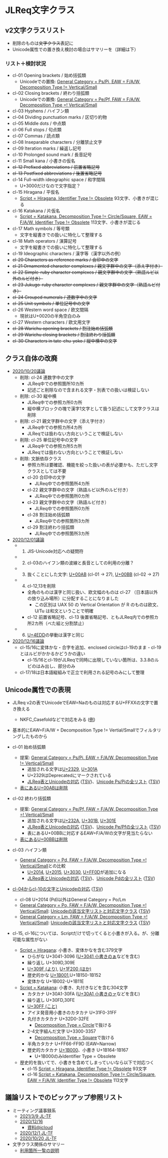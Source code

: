 # JLReq文字クラス

## v2文字クラスリスト

* 削除のものは<del>文字クラス</del>表記に
* Unicode属性での置き換え検討の場合はサマリーを（詳細は下）

### リスト＋検討状況

* cl-01 Opening brackets / 始め括弧類
  * Unicodeでの置換: [General Category = Ps/Pi, EAW = F/A/W, Decomposition Type != Vertical/Small](https://util.unicode.org/UnicodeJsps/list-unicodeset.jsp?a=%5B%5B%3ADecomposition_Type%21%3DSmall%3A%5D%26%5B%3ADecomposition_Type%21%3DVertical%3A%5D%5D%26%5B%5B%3AGeneral_Category%3DPs%3A%5D%5B%3AGeneral_Category%3DPi%3A%5D%5D%26%5B%5B%3AEast_Asian_Width%3DW%3A%5D%5B%3AEast_Asian_Width%3DA%3A%5D%5B%3AEast_Asian_Width%3DF%3A%5D%5D&g=&i=)
* cl-02 Closing brackets / 終わり括弧類
  * Unicodeでの置換: [General Category = Pe/Pf, FAW = F/A/W, Decomposition Type =! Vertical/Small](https://util.unicode.org/UnicodeJsps/list-unicodeset.jsp?a=%5B%5B%3ADecomposition_Type%21%3DSmall%3A%5D%26%5B%3ADecomposition_Type%21%3DVertical%3A%5D%5D%26%5B%5B%3AGeneral_Category%3DPe%3A%5D%5B%3AGeneral_Category%3DPf%3A%5D%5D%26%5B%5B%3AEast_Asian_Width%3DW%3A%5D%5B%3AEast_Asian_Width%3DA%3A%5D%5B%3AEast_Asian_Width%3DF%3A%5D%5D&g=&i=)
* cl-03 Hyphens / ハイフン類
* cl-04 Dividing punctuation marks / 区切り約物
* cl-05 Middle dots / 中点類
* cl-06 Full stops / 句点類
* cl-07 Commas / 読点類
* cl-08 Inseparable characters / 分離禁止文字
* cl-09 Iteration marks / 繰返し記号
* cl-10 Prolonged sound mark / 長音記号
* cl-11 Small kana / 小書きの仮名
* <del>cl-12 Prefixed abbreviations / 前置省略記号</del>
* <del>cl-13 Postfixed abbreviations / 後置省略記号</del>
* cl-14 Full-width ideographic space / 和字間隔
  * U+3000だけなので文字指定？
* cl-15 Hiragana / 平仮名
  * [Script = Hiragana, Identifier Type != Obsolete](https://util.unicode.org/UnicodeJsps/list-unicodeset.jsp?a=%5B%3AScript%3DHiragana%3A%5D%26%5B%3AIdentifier_Type%21%3DObsolete%3A%5D) 93文字、小書きが混じる
* cl-16 Katakana / 片仮名
  * [Script = Katakana, Decomposition Type != Circle/Square, EAW = F/A/W, Identifier Type != Obsolete](https://util.unicode.org/UnicodeJsps/list-unicodeset.jsp?a=%5B%3AScript%3DKatakana%3A%5D%26%5B%3AIdentifier_Type%21%3DObsolete%3A%5D%26%5B%5B%3AEast_Asian_Width%3DF%3A%5D%5B%3AEast_Asian_Width%3DA%3A%5D%5B%3AEast_Asian_Width%3DW%3A%5D%5D%26%5B%5B%3ADecomposition_Type%21%3DCircle%3A%5D%26%5B%3ADecomposition_Type%21%3DSquare%3A%5D%5D) 113文字、小書きが混じる
* cl-17 Math symbols / 等号類
  * 文字を縦書きでの扱いに特化して整理する
* cl-18 Math operators / 演算記号
  * 文字を縦書きでの扱いに特化して整理する
* cl-19 Ideographic characters / 漢字等（漢字以外の例）
* <del>cl-20 Characters as reference marks / 合印中の文字</del>
* <del>cl-21 Ornamented character complexes / 親文字群中の文字（添え字付き）</del>
* <del>cl-22 Simple-ruby character complexes / 親文字群中の文字（熟語ルビ以外のルビ付き）</del>
* <del>cl-23 Jukugo-ruby character complexes / 親文字群中の文字（熟語ルビ付き）</del>
* <del>cl-24 Grouped numerals / 連数字中の文字</del>
* <del>cl-25 Unit symbols / 単位記号中の文字</del>
* cl-26 Western word space / 欧文間隔
  * 現状はU+0020の半角空白のみ
* cl-27 Western characters / 欧文用文字
* <del>cl-28 Warichu opening brackets / 割注始め括弧類</del>
* <del>cl-29 Warichu closing brackets / 割注終わり括弧類</del>
* <del>cl-30 Characters in tate-chu-yoko / 縦中横中の文字</del>


## クラス自体の改廃

* [2020/10/20議論](https://lists.w3.org/Archives/Public/public-i18n-japanese/2020OctDec/0046.html)
  * 削除: cl-24 連数字中の文字
    * JLReq中での参照箇所10カ所
    * 記述ごと削除なので含まれる文字・別表での扱いは検証しない
  * 削除: cl-30 縦中横
    * JLReq中での参照カ所0カ所
    * 縦中横ブロックの塊で漢字1文字として扱う記述にして文字クラスは削除
  * 削除: cl-21 親文字群中の文字（添え字付き）
    * JLReq中での参照カ所4カ所
    * JLReqでは扱わない方向ということで検証しない
  * 削除: cl-25 単位記号中の文字
    * JLReq中での参照カ所5カ所
    * JLReqでは扱わない方向ということで検証しない
  * 削除: 文脈依存クラス
    * 参照カ所は要確認、機能を絞った扱いの表が必要かも、ただし文字クラスとしては不要
    * cl-20 合印中の文字
      * JLReq中での参照箇所4カ所
    * cl-22 親文字群中の文字（熟語ルビ以外のルビ付き）
      * JLReq中での参照箇所0カ所
    * cl-23 親文字群中の文字（熟語ルビ付き）
      * JLReq中での参照箇所0カ所
    * cl-28 割注始め括弧類
      * JLReq中での参照箇所3カ所
    * cl-29 割注終わり括弧類
      * JLReq中での参照箇所3カ所
* [2020/12/01議論](https://lists.w3.org/Archives/Public/public-jlreq-admin/2020OctDec/0009.html)
  * 1. JIS-Unicode対応への疑問符
  * 2. cl-03のハイフン類の波線と長音としての利用の分離？
  * 3. 抜くことにした文字: [U+00AB](https://util.unicode.org/UnicodeJsps/character.jsp?a=00AB) (cl-01 -> 27), [U+00BB](https://util.unicode.org/UnicodeJsps/character.jsp?a=00BB) (cl-02 -> 27)
  * 4. cl-12,13を削除
    * 全角のものは漢字と同じ扱い、欧文幅のものは cl-27 （日本語以外の放り込み場所）に分配することになりました
      * この区別は UAX 50 の Vertical Orientation が R のものは欧文、U/Tu は和文ということで明確
    * cl-12 前置省略記号、cl-13 後置省略記号、ともJLReq内での参照カ所2カ所（べた組と分割禁止）
  * 6. [U+4EDD](https://util.unicode.org/UnicodeJsps/character.jsp?a=4EDD)の挙動は漢字と同じ
* [2020/12/16議論](https://lists.w3.org/Archives/Public/public-i18n-japanese/2020OctDec/0200.html)
  * cl-15/16に変体かな・合字を追加、enclosed circleはcl-19のまま - cl-19とはルビがかかるかどうかの違い
    * cl-15/16とcl-19がJLReqで同時に出現していない箇所は、3.3.8のルビのはみ出し、部分のみ
  * cl-17/18は日本語縦組みで正立で利用される記号のみにして整理


## Unicode属性での表現

* JLReq v2の表でUnicodeでEAW=Naのものは対応するU+FFXXの文字で置き換える
  * NKFC_Casefoldなどで対応をみる ([例](https://util.unicode.org/UnicodeJsps/list-unicodeset.jsp?a=%5B%3ANFKC_Casefold=%E2%A6%85%3A%5D))
* 基本的にEAW=F/A/W + Decomposition Type != Vertial/Smallでフィルタリングしたものから

* cl-01 始め括弧類
  * 提案: [General Category = Ps/Pi, EAW = F/A/W, Decomposition Type != Vertical/Small](https://util.unicode.org/UnicodeJsps/list-unicodeset.jsp?a=%5B%5B%3ADecomposition_Type%21%3DSmall%3A%5D%26%5B%3ADecomposition_Type%21%3DVertical%3A%5D%5D%26%5B%5B%3AGeneral_Category%3DPs%3A%5D%5B%3AGeneral_Category%3DPi%3A%5D%5D%26%5B%5B%3AEast_Asian_Width%3DW%3A%5D%5B%3AEast_Asian_Width%3DA%3A%5D%5B%3AEast_Asian_Width%3DF%3A%5D%5D&g=&i=)
    * 追加される文字は[U+2329](https://util.unicode.org/UnicodeJsps/character.jsp?a=2329), [U+301A](https://util.unicode.org/UnicodeJsps/character.jsp?a=301A)
    * U+2329はDeprecatedにマークされている
    * [JLReq表とUnicodeの対応](references/cl-01-diff.html) ([TSV](references/cl-01-diff.tsv))、[Unicode Ps/Piの全リスト](references/cl-01-unicode.html) ([TSV](references/cl-01-unicode.tsv))
  * [表にあるU+00ABは削除](https://lists.w3.org/Archives/Public/public-jlreq-admin/2020OctDec/0009.html)
* cl-02 終わり括弧類
  * 提案: [General Category = Pe/Pf, FAW = F/A/W, Decomposition Type =! Vertical/Small](https://util.unicode.org/UnicodeJsps/list-unicodeset.jsp?a=%5B%5B%3ADecomposition_Type%21%3DSmall%3A%5D%26%5B%3ADecomposition_Type%21%3DVertical%3A%5D%5D%26%5B%5B%3AGeneral_Category%3DPe%3A%5D%5B%3AGeneral_Category%3DPf%3A%5D%5D%26%5B%5B%3AEast_Asian_Width%3DW%3A%5D%5B%3AEast_Asian_Width%3DA%3A%5D%5B%3AEast_Asian_Width%3DF%3A%5D%5D&g=&i=)
    * 追加される文字は[U+232A](https://util.unicode.org/UnicodeJsps/character.jsp?a=232A), [U+301B](https://util.unicode.org/UnicodeJsps/character.jsp?a=301B), [U+301E](https://util.unicode.org/UnicodeJsps/character.jsp?a=301E)
    * [JLReq表とUnicodeの対応](references/cl-02-diff.html) ([TSV](references/cl-02-diff.tsv))、[Unicode Pe/Pfの全リスト](references/cl-02-unicode.html) ([TSV](references/cl-02-unicode.tsv))
    * 表にあるU+00BBに対応するEAW=F/A/Wの文字が見当たらない
  * [表にあるU+00BBは削除](https://lists.w3.org/Archives/Public/public-jlreq-admin/2020OctDec/0009.html)
* cl-03 ハイフン類
  * [General Category = Pd, FAW = F/A/W, Decomposition Type =! Vertical/Small](https://util.unicode.org/UnicodeJsps/list-unicodeset.jsp?a=%5B%5B%3ADecomposition_Type%21%3DSmall%3A%5D%26%5B%3ADecomposition_Type%21%3DVertical%3A%5D%5D%26%5B%3AGeneral_Category%3DPd%3A%5D%26%5B%5B%3AEast_Asian_Width%3DW%3A%5D%5B%3AEast_Asian_Width%3DA%3A%5D%5B%3AEast_Asian_Width%3DF%3A%5D%5D&g=&i=)との比較
    * [U+2014](https://util.unicode.org/UnicodeJsps/character.jsp?a=2014), [U+2015](https://util.unicode.org/UnicodeJsps/character.jsp?a=2015), [U+3030](https://util.unicode.org/UnicodeJsps/character.jsp?a=3030), [U+FF0D](https://util.unicode.org/UnicodeJsps/character.jsp?a=FF0D)が追加になる
    * [JLReq表とUnicodeの対応](references/cl-03-diff.html) ([TSV](references/cl-03-diff.tsv))、[Unicode Pdの全リスト](references/cl-03-unicode.html) ([TSV](references/cl-03-unicode.tsv))
* [cl-04からcl-10の文字とUnicodeの対応](references/cl-0410-diff.html) ([TSV](references/cl-0410-diff.tsv))
  * cl-08 U+2014 (Pd)以外はGeneral Category = Po/Lm
  * [General Category = Po, FAW = F/A/W, Decomposition Type =! Vertical/Small](https://util.unicode.org/UnicodeJsps/list-unicodeset.jsp?a=%5B%5B%3ADecomposition_Type%21%3DSmall%3A%5D%26%5B%3ADecomposition_Type%21%3DVertical%3A%5D%5D%26%5B%3AGeneral_Category%3DPo%3A%5D%26%5B%5B%3AEast_Asian_Width%3DW%3A%5D%5B%3AEast_Asian_Width%3DA%3A%5D%5B%3AEast_Asian_Width%3DF%3A%5D%5D&g=&i=): [Unicodeの該当文字リストと対応文字クラス](references/cl-Po-unicode.html) ([TSV](references/cl-Po-unicode.tsv))
  * [General Category = Lm, FAW = F/A/W, Decomposition Type =! Vertical/Small](https://util.unicode.org/UnicodeJsps/list-unicodeset.jsp?a=%5B%5B%3ADecomposition_Type%21%3DSmall%3A%5D%26%5B%3ADecomposition_Type%21%3DVertical%3A%5D%5D%26%5B%3AGeneral_Category%3DLm%3A%5D%26%5B%5B%3AEast_Asian_Width%3DW%3A%5D%5B%3AEast_Asian_Width%3DA%3A%5D%5B%3AEast_Asian_Width%3DF%3A%5D%5D&g=&i=): [Unicodeの該当文字リストと対応文字クラス](references/cl-Lm-unicode.html) ([TSV](references/cl-Lm-unicode.tsv))
* cl-15, cl-16については、Scriptだけで切ってくると小書きが入る。が、分離可能な属性がない
  * [Script = Hiragana](https://util.unicode.org/UnicodeJsps/list-unicodeset.jsp?a=%5B%3AScript%3DHiragana%3A%5D&g=&i=): 小書き、変体かなを含む379文字
    * ひらがな U+3041-3096 ([U+3041 小書きのぁ](https://util.unicode.org/UnicodeJsps/character.jsp?a=3041)などを含む)
    * 繰り返し U+309D,309E
    * [U+309F (より)](https://util.unicode.org/UnicodeJsps/character.jsp?a=309F), [U+1F200 (ほか)](https://util.unicode.org/UnicodeJsps/character.jsp?a=1F200)
    * 歴史的かな [U+1B001](https://util.unicode.org/UnicodeJsps/character.jsp?a=1B001),U+1B150-1B152
    * 変体かな U+1B002-U+1B11E
  * [Script = Katakana](https://util.unicode.org/UnicodeJsps/list-unicodeset.jsp?a=%5B%3AScript%3DKatakana%3A%5D&g=&i=): 小書き、丸付きなどを含む304文字
    * カタカナ U+30A1-30FA ([U+30A1 小書きのァ](https://util.unicode.org/UnicodeJsps/character.jsp?a=30A1)などを含む)
    * 繰り返し U+30FD,30FE
    * [U+30FF (こと)](https://util.unicode.org/UnicodeJsps/character.jsp?a=30FF)
    * アイヌ発音用小書きのカタカナ U+31F0-31FF
    * 丸付きカタカナ U+32D0-32FE
      * [Decomposition Type = Circle](https://util.unicode.org/UnicodeJsps/list-unicodeset.jsp?a=%5B%3ADecomposition_Type%3DCircle%3A%5D)で抜ける
    * 2-4文字組んだ文字 U+3300-3357
      * [Decomposition Type = Square](https://util.unicode.org/UnicodeJsps/list-unicodeset.jsp?a=%5B%3ADecomposition_Type%3DSquare%3A%5D)で抜ける
    * 半角カタカナ U+FF66-FF9D (EAW=Narrow)
    * 歴史的カタカナ [U+1B000](https://util.unicode.org/UnicodeJsps/character.jsp?a=1B000)、小書き U+1B164-1B167
      * U+1B000のみIdentifier Type = Obsolete
  * 歴史的を抜いてで、小書きを含めてしまっていいなら以下で対応つく
    * cl-15 [Script = Hiragana, Identifier Type != Obsolete](https://util.unicode.org/UnicodeJsps/list-unicodeset.jsp?a=%5B%3AScript%3DHiragana%3A%5D%26%5B%3AIdentifier_Type%21%3DObsolete%3A%5D) 93文字
    * cl-16 [Script = Katakana, Decomposition Type != Circle/Square, EAW = F/A/W, Identifier Type != Obsolete](https://util.unicode.org/UnicodeJsps/list-unicodeset.jsp?a=%5B%3AScript%3DKatakana%3A%5D%26%5B%3AIdentifier_Type%21%3DObsolete%3A%5D%26%5B%5B%3AEast_Asian_Width%3DF%3A%5D%5B%3AEast_Asian_Width%3DA%3A%5D%5B%3AEast_Asian_Width%3DW%3A%5D%5D%26%5B%5B%3ADecomposition_Type%21%3DCircle%3A%5D%26%5B%3ADecomposition_Type%21%3DSquare%3A%5D%5D) 113文字



## 議論リストでのピックアップ参照リスト

* ミーティング議事録系
  * [2021/3/9 JL-TF](https://lists.w3.org/Archives/Public/public-i18n-japanese/2021JanMar/0050.html)
  * [2020/12/16](https://lists.w3.org/Archives/Public/public-i18n-japanese/2020OctDec/0200.html)
    * [資料@icloud](https://www.icloud.com/numbers/0Xum3DF6I232izGhfJdk3s7Pw)
  * [2020/12/1 JL-TF](https://lists.w3.org/Archives/Public/public-jlreq-admin/2020OctDec/0009.html)
  * [2020/10/20 JL-TF](https://lists.w3.org/Archives/Public/public-i18n-japanese/2020OctDec/0046.html)
* 文字クラス関係のサマリー
  * [利用箇所一覧の説明](https://lists.w3.org/Archives/Public/public-i18n-japanese/2021JanMar/0051.html)
